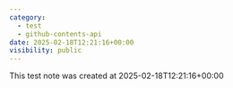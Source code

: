 ```yaml
---
category:
  - test
  - github-contents-api
date: 2025-02-18T12:21:16+00:00
visibility: public
---
```


This test note was created at 2025-02-18T12:21:16+00:00